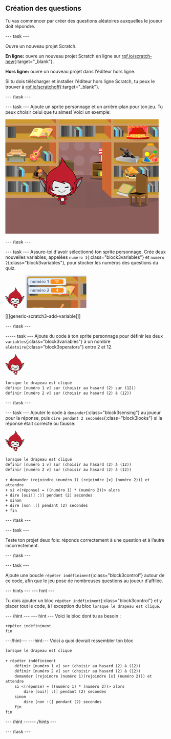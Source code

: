 ## Création des questions

Tu vas commencer par créer des questions aléatoires auxquelles le joueur doit répondre.

--- task ---

Ouvre un nouveau projet Scratch.

**En ligne:** ouvre un nouveau projet Scratch en ligne sur [rpf.io/scratch-new](http://rpf.io/scratch-new){:target="_blank"}.

**Hors ligne:** ouvre un nouveau projet dans l'éditeur hors ligne.

Si tu dois télécharger et installer l'éditeur hors ligne Scratch, tu peux le trouver à [rpf.io/scratchoff](http://rpf.io/scratchoff){:target="_blank"}.

--- /task ---

--- task --- Ajoute un sprite personnage et un arrière-plan pour ton jeu. Tu peux choisir celui que tu aimes! Voici un exemple:

![capture d'écran](images/brain-setting.png)

--- /task ---

--- task --- Assure-toi d'avoir sélectionné ton sprite personnage. Crée deux nouvelles variables, appelées `numéro 1`{:class="block3variables"} et `numéro 2`{:class="block3variables"}, pour stocker les numéros des questions du quiz.

![screenshot](images/giga-sprite.png) ![capture d'écran](images/brain-variables.png)

[[[generic-scratch3-add-variable]]]

--- /task ---

----- task --- Ajoute du code à ton sprite personnage pour définir les deux `variables`{:class="block3variables"} à un nombre `aléatoire`{:class="block3operators"} entre 2 et 12.

![capture d'écran](images/giga-sprite.png)

```blocks3
lorsque le drapeau est cliqué
définir [numéro 1 v] sur (choisir au hasard (2) sur (12))
définir [numéro 2 v] sur (choisir au hasard (2) à (12))
```

--- /task ---

--- task --- Ajouter le code à `demander`{:class="block3sensing"} au joueur pour la réponse, puis `dire pendant 2 secondes`{:class="block3looks"} si la réponse était correcte ou fausse:

![capture d'écran](images/giga-sprite.png)

```blocks3
lorsque le drapeau est cliqué 
définir [numéro 1 v] sur (choisir au hasard (2) à (12))
définir [numéro 2 v] sur (choisir au hasard (2) à (12))

+ demander (rejoindre (numéro 1) (rejoindre [x] (numéro 2))) et attendre
+ si <(réponse) = ((numéro 1) * (numéro 2))> alors
+ dire [oui!] :)] pendant (2) secondes
+ sinon
+ dire [non :(] pendant (2) secondes
+ fin
```

--- /task ---

--- task ---

Teste ton projet deux fois: réponds correctement à une question et à l’autre incorrectement.

--- /task ---

--- task ---

Ajoute une boucle `répéter indéfiniment`{:class="block3control"} autour de ce code, afin que le jeu pose de nombreuses questions au joueur d'affilée.

--- hints ---
 --- hint ---

Tu dois ajouter un bloc `répéter indéfiniment`{:class="block3control"} et y placer tout le code, à l'exception du bloc `lorsque le drapeau est cliqué`.

--- /hint --- --- hint --- Voici le bloc dont tu as besoin :

```blocks3
répéter indéfiniment
fin
```

---/hint--- ---hint--- Voici a quoi devrait ressembler ton bloc

```blocks3
lorsque le drapeau est cliqué

+ répéter indéfiniment
    définir [numéro 1 v] sur (choisir au hasard (2) à (12))
    définir [numéro 2 v] sur (choisir au hasard (2) à (12))
    demander (rejoindre (numéro 1)(rejoindre [x] (numéro 2))) et attendre
    si <(réponse) = ((numéro 1) * (numéro 2))> alors
        dire [oui!] :)] pendant (2) secondes
    sinon
        dire [non :(] pendant (2) secondes
    fin
fin
```

--- /hint ------ /hints ---

--- /task ---